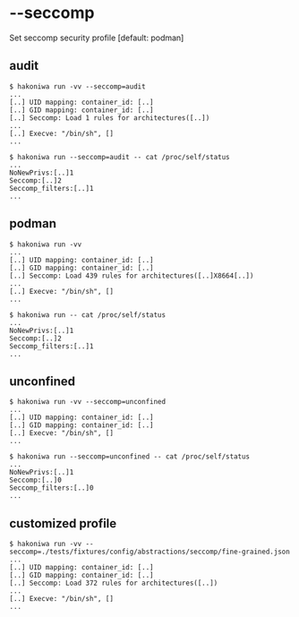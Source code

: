 # --seccomp

Set seccomp security profile [default: podman]

## audit

```console
$ hakoniwa run -vv --seccomp=audit
...
[..] UID mapping: container_id: [..]
[..] GID mapping: container_id: [..]
[..] Seccomp: Load 1 rules for architectures([..])
...
[..] Execve: "/bin/sh", []
...
```

```console
$ hakoniwa run --seccomp=audit -- cat /proc/self/status
...
NoNewPrivs:[..]1
Seccomp:[..]2
Seccomp_filters:[..]1
...
```

## podman

```console
$ hakoniwa run -vv
...
[..] UID mapping: container_id: [..]
[..] GID mapping: container_id: [..]
[..] Seccomp: Load 439 rules for architectures([..]X8664[..])
...
[..] Execve: "/bin/sh", []
...
```

```console
$ hakoniwa run -- cat /proc/self/status
...
NoNewPrivs:[..]1
Seccomp:[..]2
Seccomp_filters:[..]1
...
```

## unconfined

```console
$ hakoniwa run -vv --seccomp=unconfined
...
[..] UID mapping: container_id: [..]
[..] GID mapping: container_id: [..]
[..] Execve: "/bin/sh", []
...
```

```console
$ hakoniwa run --seccomp=unconfined -- cat /proc/self/status
...
NoNewPrivs:[..]1
Seccomp:[..]0
Seccomp_filters:[..]0
...
```

## customized profile

```console
$ hakoniwa run -vv --seccomp=./tests/fixtures/config/abstractions/seccomp/fine-grained.json
...
[..] UID mapping: container_id: [..]
[..] GID mapping: container_id: [..]
[..] Seccomp: Load 372 rules for architectures([..])
...
[..] Execve: "/bin/sh", []
...
```

